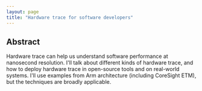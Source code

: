```yaml
---
layout: page
title: "Hardware trace for software developers"
---
```


## Abstract
Hardware trace can help us understand software performance at nanosecond resolution. I'll talk about different kinds of hardware trace, and how to deploy hardware trace in open-source tools and on real-world systems. I'll use examples from Arm architecture (including CoreSight ETM), but the techniques are broadly applicable.

